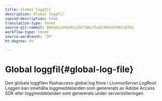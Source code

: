 ```yaml
---
title: Global loggfil
description: Global loggfil
copied-description: true
translation-type: tm+mt
source-git-commit: 89bdda1d4bd5c126f19ba75a819942df901183d1
workflow-type: tm+mt
source-wordcount: '37'
ht-degree: 0%

---
```



# Global loggfil{#global-log-file}

Den globala loggfilen flashaccess-global.log finns i *LicenseServer.LogRoot*. Loggen kan innehålla loggmeddelanden som genererats av Adobe Access SDK eller loggmeddelanden som genererats under serverinitieringen.
